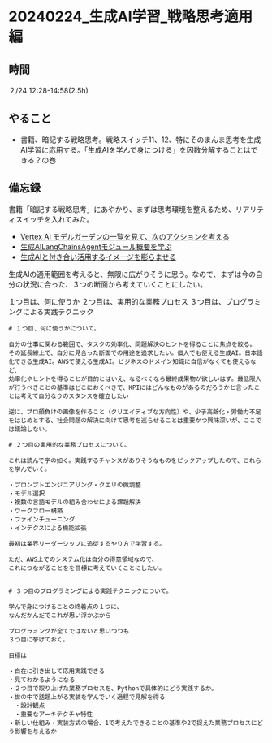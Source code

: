 # 20240224_生成AI学習_戦略思考適用編

## 時間

２/24 12:28-14:58(2.5h)

## やること

- 書籍、暗記する戦略思考。戦略スイッチ11、12、特にそのまんま思考を生成AI学習に応用する。「生成AIを学んで身につける」を因数分解することはできる？の巻

## 備忘録

書籍「暗記する戦略思考」にあやかり、まずは思考環境を整えるため、リアリティスイッチを入れてみた。

- [Vertex AI モデルガーデンの一覧を見て、次のアクションを考える](https://github.com/Eigo-Mt-Fuji/portfolio-2024/blob/main/docs/%E7%94%9F%E6%88%90AI/2024%E5%B9%B42%E6%9C%8812%E6%97%A5_%E7%94%9F%E6%88%90AI%E5%AD%A6%E7%BF%92.md)
- [生成AILangChainsAgentモジュール概要を学ぶ](https://github.com/Eigo-Mt-Fuji/portfolio-2024/blob/main/docs/%E7%94%9F%E6%88%90AI/2024%E5%B9%B42%E6%9C%8819%E6%97%A5_%E7%94%9F%E6%88%90AILangChainsAgent%E3%83%A2%E3%82%B7%E3%82%99%E3%83%A5%E3%83%BC%E3%83%AB%E6%A6%82%E8%A6%81%E3%82%92.md)
- [生成AIと付き合い活用するイメージを膨らませる](https://github.com/Eigo-Mt-Fuji/portfolio-2024/blob/main/docs/%E7%94%9F%E6%88%90AI/2024%E5%B9%B42%E6%9C%8818%E6%97%A5_%E7%94%9F%E6%88%90AI%E3%81%A8%E4%BB%98%E3%81%8D%E5%90%88%E3%81%86%E3%83%BB%E6%B4%BB%E7%94%A8%E3%81%99%E3%82%8B%E3%81%AE%E3%82%A4%E3%83%A1%E3%83%BC%E3%82%B7%E3%82%99%E8%86%A8%E3%82%89%E3%81%BE%E3%81%9B%E9%9A%8A.md)

生成AIの適用範囲を考えると、無限に広がりそうに思う。なので、まずは今の自分の状況に合った、３つの断面から考えていくことにしたい。

１つ目は、何に使うか
２つ目は、実用的な業務プロセス
３つ目は、プログラミングによる実践テクニック

```
# １つ目、何に使うかについて。

自分の仕事に関わる範囲で、タスクの効率化、問題解決のヒントを得ることに焦点を絞る。
その延長線上で、自分に見合った断面での用途を追求したい。個人でも使える生成AI。日本語化できる生成AI。AWSで使える生成AI。ビジネスのドメイン知識に自信がなくても使えるなど、
効率化やヒントを得ることが目的とはいえ、なるべくなら最終成果物が欲しいはず。最低限人が行うべきことの基準はどこにおくべきで、KPIにはどんなものがあるのだろうかと言ったことは考えて自分なりのスタンスを確立したい

逆に、プロ顔負けの画像を作ること（クリエイティブな方向性）や、少子高齢化・労働力不足をはじめとする、社会問題の解決に向けて思考を巡らせることは重要かつ興味深いが、ここでは議論しない。

# ２つ目の実用的な業務プロセスについて。

これは読んで字の如く。実践するチャンスがありそうなものをピックアップしたので、これらを学んでいく。

・プロンプトエンジニアリング・クエリの微調整
・モデル選択
・複数の言語モデルの組み合わせによる課題解決
・ワークフロー構築
・ファインチューニング
・インデクスによる機能拡張

最初は業界リーダーシップに追従するやり方で学習する。

ただ、AWS上でのシステム化は自分の得意領域なので、
これにつながることをを目標に考えていくことにしたい。


# ３つ目のプログラミングによる実践テクニックについて。

学んで身につけることの終着点の１つに、
なんだかんだでこれが思い浮かぶから

プログラミングが全てではないと思いつつも
３つ目に挙げておく。

目標は

・自在に引き出して応用実践できる
・見てわかるようになる
・２つ目で取り上げた業務プロセスを、Pythonで具体的にどう実践するか。
・世の中で話題上がる実装を学んでいく過程で見解を得る
　・設計観点
　・重要なアーキテクチャ特性
・新しい仕組み・実装方式の場合、1で考えたできることの基準や2で捉えた業務プロセスにどう影響を与えるか
```

